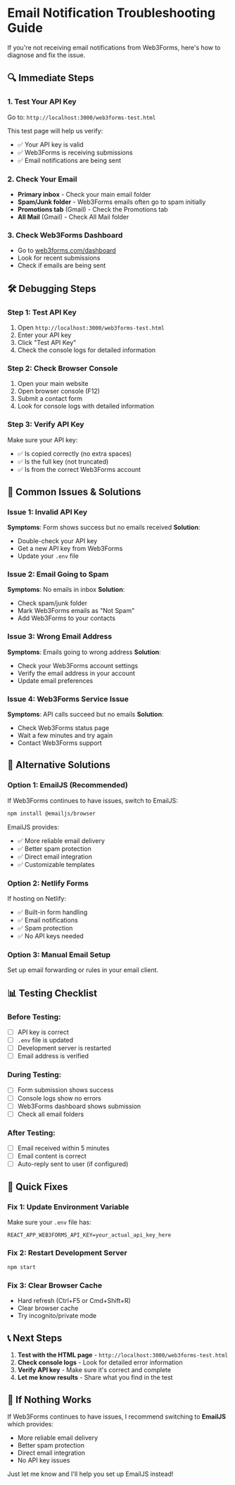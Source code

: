# Email Notification Troubleshooting Guide

If you're not receiving email notifications from Web3Forms, here's how to diagnose and fix the issue.

## 🔍 Immediate Steps

### 1. **Test Your API Key**
Go to: `http://localhost:3000/web3forms-test.html`

This test page will help us verify:
- ✅ Your API key is valid
- ✅ Web3Forms is receiving submissions
- ✅ Email notifications are being sent

### 2. **Check Your Email**
- **Primary inbox** - Check your main email folder
- **Spam/Junk folder** - Web3Forms emails often go to spam initially
- **Promotions tab** (Gmail) - Check the Promotions tab
- **All Mail** (Gmail) - Check All Mail folder

### 3. **Check Web3Forms Dashboard**
- Go to [web3forms.com/dashboard](https://web3forms.com/dashboard)
- Look for recent submissions
- Check if emails are being sent

## 🛠️ Debugging Steps

### Step 1: Test API Key
1. Open `http://localhost:3000/web3forms-test.html`
2. Enter your API key
3. Click "Test API Key"
4. Check the console logs for detailed information

### Step 2: Check Browser Console
1. Open your main website
2. Open browser console (F12)
3. Submit a contact form
4. Look for console logs with detailed information

### Step 3: Verify API Key
Make sure your API key:
- ✅ Is copied correctly (no extra spaces)
- ✅ Is the full key (not truncated)
- ✅ Is from the correct Web3Forms account

## 🚨 Common Issues & Solutions

### Issue 1: Invalid API Key
**Symptoms**: Form shows success but no emails received
**Solution**: 
- Double-check your API key
- Get a new API key from Web3Forms
- Update your `.env` file

### Issue 2: Email Going to Spam
**Symptoms**: No emails in inbox
**Solution**:
- Check spam/junk folder
- Mark Web3Forms emails as "Not Spam"
- Add Web3Forms to your contacts

### Issue 3: Wrong Email Address
**Symptoms**: Emails going to wrong address
**Solution**:
- Check your Web3Forms account settings
- Verify the email address in your account
- Update email preferences

### Issue 4: Web3Forms Service Issue
**Symptoms**: API calls succeed but no emails
**Solution**:
- Check Web3Forms status page
- Wait a few minutes and try again
- Contact Web3Forms support

## 🔧 Alternative Solutions

### Option 1: EmailJS (Recommended)
If Web3Forms continues to have issues, switch to EmailJS:

```bash
npm install @emailjs/browser
```

EmailJS provides:
- ✅ More reliable email delivery
- ✅ Better spam protection
- ✅ Direct email integration
- ✅ Customizable templates

### Option 2: Netlify Forms
If hosting on Netlify:
- ✅ Built-in form handling
- ✅ Email notifications
- ✅ Spam protection
- ✅ No API keys needed

### Option 3: Manual Email Setup
Set up email forwarding or rules in your email client.

## 📊 Testing Checklist

### Before Testing:
- [ ] API key is correct
- [ ] `.env` file is updated
- [ ] Development server is restarted
- [ ] Email address is verified

### During Testing:
- [ ] Form submission shows success
- [ ] Console logs show no errors
- [ ] Web3Forms dashboard shows submission
- [ ] Check all email folders

### After Testing:
- [ ] Email received within 5 minutes
- [ ] Email content is correct
- [ ] Auto-reply sent to user (if configured)

## 🎯 Quick Fixes

### Fix 1: Update Environment Variable
Make sure your `.env` file has:
```env
REACT_APP_WEB3FORMS_API_KEY=your_actual_api_key_here
```

### Fix 2: Restart Development Server
```bash
npm start
```

### Fix 3: Clear Browser Cache
- Hard refresh (Ctrl+F5 or Cmd+Shift+R)
- Clear browser cache
- Try incognito/private mode

## 📞 Next Steps

1. **Test with the HTML page** - `http://localhost:3000/web3forms-test.html`
2. **Check console logs** - Look for detailed error information
3. **Verify API key** - Make sure it's correct and complete
4. **Let me know results** - Share what you find in the test

## 🚀 If Nothing Works

If Web3Forms continues to have issues, I recommend switching to **EmailJS** which provides:
- More reliable email delivery
- Better spam protection
- Direct email integration
- No API key issues

Just let me know and I'll help you set up EmailJS instead! 